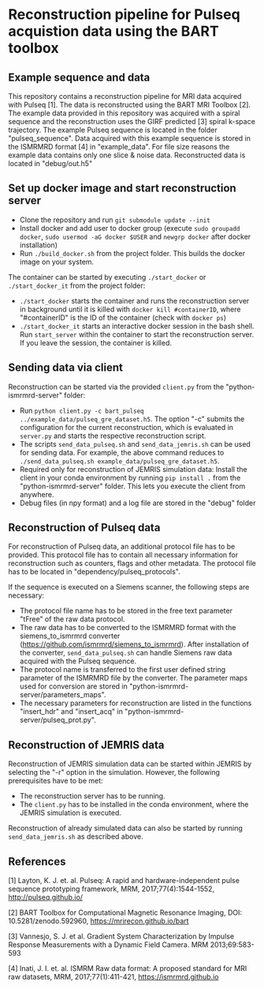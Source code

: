 # Reconstruction pipeline for Pulseq acquistion data using the BART toolbox
## Example sequence and data

This repository contains a reconstruction pipeline for MRI data acquired with Pulseq [1]. The data is reconstructed using the BART MRI Toolbox [2]. The example data provided in this repository was acquired with a spiral sequence and the reconstruction uses the GIRF predicted [3] spiral k-space trajectory.
The example Pulseq sequence is located in the folder "pulseq_sequence". Data acquired with this example sequence is stored in the ISMRMRD format [4] in "example_data".
For file size reasons the example data contains only one slice & noise data. Reconstructed data is located in "debug/out.h5"

## Set up docker image and start reconstruction server

- Clone the repository and run `git submodule update --init`
- Install docker and add user to docker group (execute `sudo groupadd docker`, `sudo usermod -aG docker $USER` and `newgrp docker` after docker installation)
- Run `./build_docker.sh` from the project folder. This builds the docker image on your system.

The container can be started by executing `./start_docker` or `./start_docker_it` from the project folder:
- `./start_docker` starts the container and runs the reconstruction server in background until it is killed with `docker kill #containerID`, where "#containerID" is the ID of the container (check with `docker ps`)
- `./start_docker_it` starts an interactive docker session in the bash shell. Run `start_server` within the container to start the reconstruction server. If you leave the session, the container is killed.

## Sending data via client

Reconstruction can be started via the provided `client.py` from the "python-ismrmrd-server" folder:

- Run `python client.py -c bart_pulseq ../example_data/pulseq_gre_dataset.h5`. The option "-c" submits the configuration for the current reconstruction, which is evaluated in `server.py` and starts the respective reconstruction script.
- The scripts `send_data_pulseq.sh` and `send_data_jemris.sh` can be used for sending data. For example, the above command reduces to `./send_data_pulseq.sh example_data/pulseq_gre_dataset.h5`.
- Required only for reconstruction of JEMRIS simulation data: Install the client in your conda environment by running `pip install .` from the "python-ismrmrd-server" folder. This lets you execute the client from anywhere.
- Debug files (in npy format) and a log file are stored in the "debug" folder

## Reconstruction of Pulseq data

For reconstruction of Pulseq data, an additional protocol file has to be provided. This protocol file has to contain all necessary information for reconstruction such as counters, flags and other metadata. The protocol file has to be located in "dependency/pulseq_protocols". 

If the sequence is executed on a Siemens scanner, the following steps are necessary:
- The protocol file name has to be stored in the free text parameter "tFree" of the raw data protocol.
- The raw data has to be converted to the ISMRMRD format with the siemens_to_ismrmrd converter (https://github.com/ismrmrd/siemens_to_ismrmrd). After installation of the converter, `send_data_pulseq.sh` can handle Siemens raw data acquired with the Pulseq sequence.
- The protocol name is transferred to the first user defined string parameter of the ISMRMRD file by the converter. The parameter maps used for conversion are stored in "python-ismrmrd-server/parameters_maps".
- The necessary parameters for reconstruction are listed in the functions "insert_hdr" and "insert_acq" in "python-ismrmrd-server/pulseq_prot.py".

## Reconstruction of JEMRIS data

Reconstruction of JEMRIS simulation data can be started within JEMRIS by selecting the "-r" option in the simulation. However, the following prerequisites have to be met:
- The reconstruction server has to be running.
- The `client.py` has to be installed in the conda environment, where the JEMRIS simulation is executed.

Reconstruction of already simulated data can also be started by running `send_data_jemris.sh` as described above.

## References

[1] Layton, K. J. et. al. Pulseq: A rapid and hardware-independent pulse sequence prototyping framework, MRM, 2017;77(4):1544-1552, http://pulseq.github.io/

[2] BART Toolbox for Computational Magnetic Resonance Imaging, DOI: 10.5281/zenodo.592960, https://mrirecon.github.io/bart

[3] Vannesjo, S. J. et al. Gradient System Characterization by Impulse Response Measurements with a Dynamic Field Camera. MRM
2013;69:583-593

[4] Inati, J. I. et. al. ISMRM Raw data format: A proposed standard for MRI raw datasets, MRM, 2017;77(1):411-421, https://ismrmrd.github.io
